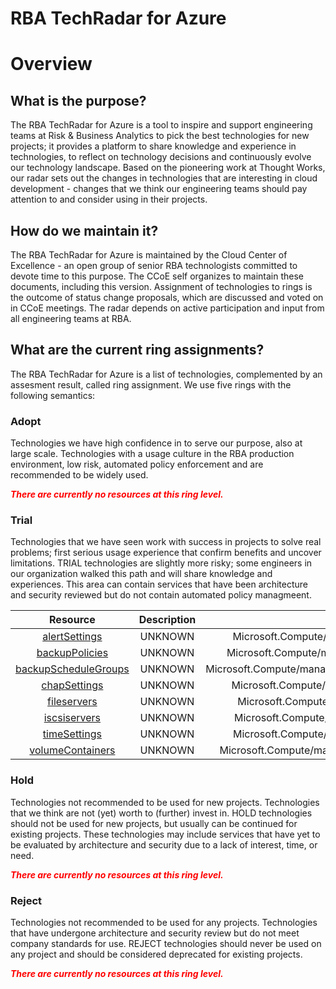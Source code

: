 
RBA TechRadar for Azure
=======================

# Overview

## What is the purpose?


The RBA TechRadar for Azure is a tool to inspire and support engineering teams at Risk & Business Analytics to pick the best technologies for new projects; it provides a platform to share knowledge and experience in technologies, to reflect on technology decisions and continuously evolve our technology landscape.  Based on the pioneering work at Thought Works, our radar sets out the changes in technologies that are interesting in cloud development - changes that we think our engineering teams should pay attention to and consider using in their projects.
## How do we maintain it?


The RBA TechRadar for Azure is maintained by the Cloud Center of Excellence - an open group of senior RBA technologists committed to devote time to this purpose.  The CCoE self organizes to maintain these documents, including this version.  Assignment of technologies to rings is the outcome of status change proposals, which are discussed and voted on in CCoE meetings.  The radar depends on active participation and input from all engineering teams at RBA.
## What are the current ring assignments?


The RBA TechRadar for Azure is a list of technologies, complemented by an assesment result, called ring assignment.  We use five rings with the following semantics:
### Adopt


Technologies we have high confidence in to serve our purpose, also at large scale.  Technologies with a usage culture in the RBA production environment, low risk, automated policy enforcement and are recommended to be widely used.  
  
***<font color="red"> There are currently no resources at this ring level. </font>***
### Trial


Technologies that we have seen work with success in projects to solve real problems;  first serious usage experience that confirm benefits and uncover limitations.  TRIAL technologies are slightly more risky; some engineers in our organization walked this path and will share knowledge and experiences.  This area can contain services that have been architecture and security reviewed but do not contain automated policy managmeent.  

|Resource|Description|Path|Status|
| :---: | :---: | :---: | :---: |
|[alertSettings](https://github.com/openrba/python-azure-techradar/tree/master/Microsoft.Compute/managers/devices/alertSettings)|UNKNOWN|Microsoft.Compute/managers/devices/alertSettings|TRIAL|
|[backupPolicies](https://github.com/openrba/python-azure-techradar/tree/master/Microsoft.Compute/managers/devices/backupPolicies)|UNKNOWN|Microsoft.Compute/managers/devices/backupPolicies|TRIAL|
|[backupScheduleGroups](https://github.com/openrba/python-azure-techradar/tree/master/Microsoft.Compute/managers/devices/backupScheduleGroups)|UNKNOWN|Microsoft.Compute/managers/devices/backupScheduleGroups|TRIAL|
|[chapSettings](https://github.com/openrba/python-azure-techradar/tree/master/Microsoft.Compute/managers/devices/chapSettings)|UNKNOWN|Microsoft.Compute/managers/devices/chapSettings|TRIAL|
|[fileservers](https://github.com/openrba/python-azure-techradar/tree/master/Microsoft.Compute/managers/devices/fileservers)|UNKNOWN|Microsoft.Compute/managers/devices/fileservers|TRIAL|
|[iscsiservers](https://github.com/openrba/python-azure-techradar/tree/master/Microsoft.Compute/managers/devices/iscsiservers)|UNKNOWN|Microsoft.Compute/managers/devices/iscsiservers|TRIAL|
|[timeSettings](https://github.com/openrba/python-azure-techradar/tree/master/Microsoft.Compute/managers/devices/timeSettings)|UNKNOWN|Microsoft.Compute/managers/devices/timeSettings|TRIAL|
|[volumeContainers](https://github.com/openrba/python-azure-techradar/tree/master/Microsoft.Compute/managers/devices/volumeContainers)|UNKNOWN|Microsoft.Compute/managers/devices/volumeContainers|TRIAL|

### Hold


Technologies not recommended to be used for new projects. Technologies that we think are not (yet) worth to (further) invest in.  HOLD technologies should not be used for new projects, but usually can be continued for existing projects.  These technologies may include services that have yet to be evaluated by architecture and security due to a lack of interest, time, or need.  
  
***<font color="red"> There are currently no resources at this ring level. </font>***
### Reject


Technologies not recommended to be used for any projects. Technologies that have undergone architecture and security review but do not meet company standards for use.  REJECT technologies should never be used on any project and should be considered deprecated for existing projects.  
  
***<font color="red"> There are currently no resources at this ring level. </font>***